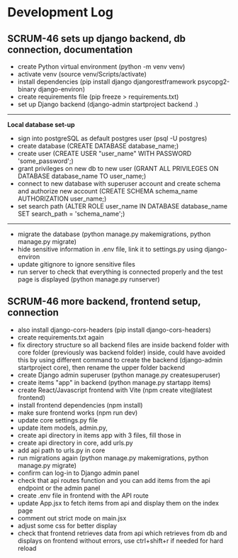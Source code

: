 # Development Log

## SCRUM-46 sets up django backend, db connection, documentation

- create Python virtual environment (python -m venv venv)
- activate venv (source venv/Scripts/activate)
- install dependencies (pip install django djangorestframework psycopg2-binary django-environ)
- create requirements file (pip freeze > requirements.txt)
- set up Django backend (django-admin startproject backend .)

---

**Local database set-up**

- sign into postgreSQL as default postgres user (psql -U postgres)
- create database (CREATE DATABASE database_name;)
- create user (CREATE USER "user_name" WITH PASSWORD 'some_password';)
- grant privileges on new db to new user (GRANT ALL PRIVILEGES ON DATABASE database_name TO user_name;)
- connect to new database with superuser account and create schema and authorize new account (CREATE SCHEMA schema_name AUTHORIZATION user_name;)
- set search path (ALTER ROLE user_name IN DATABASE database_name SET search_path = 'schema_name';)

---

- migrate the database (python manage.py makemigrations, python manage.py migrate)
- hide sensitive information in .env file, link it to settings.py using django-environ
- update gitignore to ignore sensitive files
- run server to check that everything is connected properly and the test page is displayed (python manage.py runserver)

## SCRUM-46 more backend, frontend setup, connection

- also install django-cors-headers (pip install django-cors-headers)
- create requirements.txt again
- fix directory structure so all backend files are inside backend folder with core folder (previously was backend folder) inside, could have avoided this by using different command to create the backend (django-admin startproject core), then rename the upper folder backend
- create Django admin superuser (python manage.py createsuperuser)
- create items "app" in backend (python manage.py startapp items)
- create React/Javascript frontend with Vite (npm create vite@latest frontend)
- install frontend dependencies (npm install)
- make sure frontend works (npm run dev)
- update core settings.py file
- update item models, admin.py,
- create api directory in items app with 3 files, fill those in
- create api directory in core, add urls.py
- add api path to urls.py in core
- run migrations again (python manage.py makemigrations, python manage.py migrate)
- confirm can log-in to Django admin panel
- check that api routes function and you can add items from the api endpoint or the admin panel
- create .env file in frontend with the API route
- update App.jsx to fetch items from api and display them on the index page
- comment out strict mode on main.jsx
- adjust some css for better display
- check that frontend retrieves data from api which retrieves from db and displays on frontend without errors, use ctrl+shift+r if needed for hard reload
